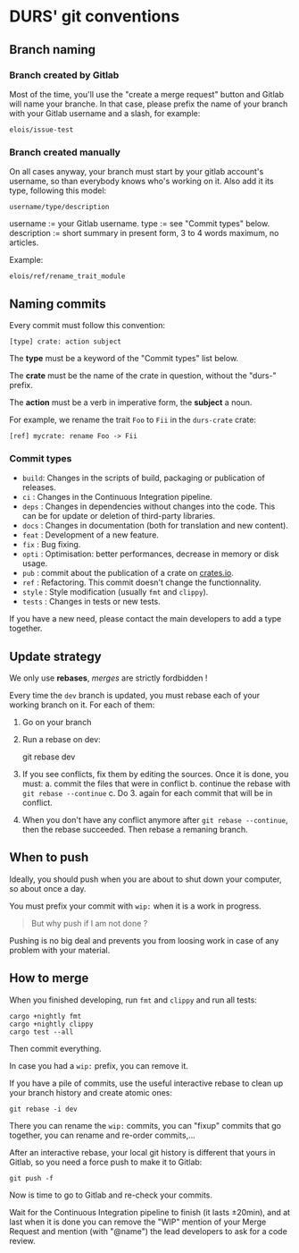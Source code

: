 # DURS' git conventions

## Branch naming

### Branch created by Gitlab

Most of the time, you'll use the "create a merge request" button and
Gitlab will name your branche. In that case, please prefix the name of
your branch with your Gitlab username and a slash, for example:

    elois/issue-test

### Branch created manually

On all cases anyway, your branch must start by your gitlab account's
username, so than everybody knows who's working on it. Also add it its
type, following this model:

    username/type/description

username := your Gitlab username.
type := see "Commit types" below.
description := short summary in present form, 3 to 4 words maximum, no articles.

Example:

    elois/ref/rename_trait_module

## Naming commits

Every commit must follow this convention:

    [type] crate: action subject

The **type** must be a keyword of the "Commit types" list below.

The **crate** must be the name of the crate in question, without the "durs-" prefix.

The **action** must be a verb in imperative form, the **subject** a noun.

For example, we rename the trait `Foo` to `Fii` in the `durs-crate` crate:

    [ref] mycrate: rename Foo -> Fii

### Commit types

* `build`: Changes in the scripts of build, packaging or publication of releases.
* `ci` :  Changes in the Continuous Integration pipeline.
* `deps` : Changes in dependencies without changes into the code. This can be for update or deletion of third-party libraries.
* `docs` : Changes in documentation (both for translation and new content).
* `feat` : Development of a new feature.
* `fix` : Bug fixing.
* `opti` :  Optimisation: better performances, decrease in memory or disk usage.
* `pub` : commit about the publication of a crate on [crates.io](https://crates.io).
* `ref` : Refactoring. This commit doesn't change the functionnality.
* `style` : Style modification (usually `fmt` and `clippy`).
* `tests` : Changes in tests or new tests.

If you have a new need, please contact the main developers to add a type together.


## Update strategy

We only use **rebases**, *merges* are strictly fordbidden !

Every time the `dev` branch is updated, you must rebase each of your working branch on it. For each of them:

1. Go on your branch
2. Run a rebase on dev:

    git rebase dev

3. If you see conflicts, fix them by editing the sources. Once it is done, you must:
   a. commit the files that were in conflict
   b. continue the rebase with `git rebase --continue`
   c. Do 3. again for each commit that will be in conflict.

4. When you don't have any conflict anymore after `git rebase --continue`, then the rebase succeeded. Then rebase a remaning branch.

## When to push

Ideally, you should push when you are about to shut down your computer, so about once a day.

You must prefix your commit with `wip:` when it is a work in progress.

> But why push if I am not done ?

Pushing is no big deal and prevents you from loosing work in case of
any problem with your material.

## How to merge

When you finished developing, run `fmt` and `clippy` and run all tests:

    cargo +nightly fmt
    cargo +nightly clippy
    cargo test --all

Then commit everything.

In case you had a `wip:` prefix, you can remove it.

If you have a pile of commits, use the useful interactive rebase to clean up your branch history and create atomic ones:

    git rebase -i dev

There you can rename the `wip:` commits, you can "fixup" commits that go together, you can rename and re-order commits,...

After an interactive rebase, your local git history is different that yours in Gitlab, so you need a force push to make it to Gitlab:

    git push -f

Now is time to go to Gitlab and re-check your commits.

Wait for the Continuous Integration pipeline to finish (it lasts ±20min), and at last when it is done you can remove the "WIP" mention of your Merge Request and mention (with "@name") the lead developers to ask for a code review.
